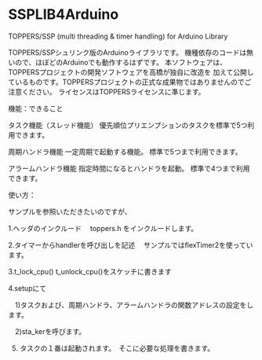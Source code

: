 # SSPLIB4Arduino
TOPPERS/SSP  (multi threading &amp; timer handling) for Arduino Library

TOPPERS/SSPシュリンク版のArduinoライブラリです。
機種依存のコードは無いので、ほぼどのArduinoでも動作するはずです。
本ソフトウェアは、TOPPERSプロジェクトの開発ソフトウェアを高橋が独自に改造を
加えて公開しているものです。TOPPERSプロジェクトの正式な成果物ではありませんのでご注意ください。
ライセンスはTOPPERSライセンスに準じます。

機能：できること

タスク機能（スレッド機能）
優先順位プリエンプションのタスクを標準で5つ利用できます。

周期ハンドラ機能
一定周期で起動する機能。
標準で5つまで利用できます。

アラームハンドラ機能
指定時間になるとハンドラを起動。
標準で4つまで利用できます。

使い方：

サンプルを参照いただきたいのですが、

1.ヘッダのインクルード
　toppers.h をインクルードします。

2.タイマーからhandlerを呼び出しを記述
　サンプルではflexTimer2を使っています。


3.t_lock_cpu() t_unlock_cpu()をスケッチに書きます

4.setupにて

　1)タスクおよび、周期ハンドラ、アラームハンドラの関数アドレスの設定をします。

　2)sta_kerを呼びます。


5. タスクの１番は起動されます。　そこに必要な処理を書きます。

